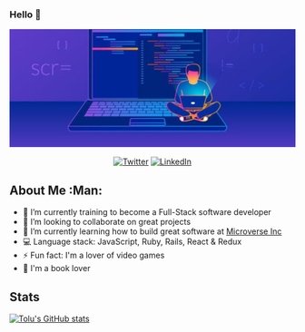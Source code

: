 ### Hello 👋

<p align="center">
  <img width="1100" height="auto" src="Tolu.jpg">
</p>

<p align="center">
  <a href="https://twitter.com/lawal_zeenat" target="_blank"><img src="https://img.shields.io/badge/Twitter-1DA1F2.svg?&style=for-the-badge&logo=twitter&logoColor=white" alt="Twitter"></a>
   <a href="https://www.linkedin.com/in/toluwase-ajise-9b40411b2/" target="_blank"><img src="https://img.shields.io/badge/LinkedIn-%230077B5.svg?&style=for-the-badge&logo=linkedin&logoColor=white" alt="LinkedIn"></a>
</p>

## About Me :Man:

- 🔭 I’m currently training to become a Full-Stack software developer
- 👯 I’m looking to collaborate on great projects
- 🌱 I’m currently learning how to build great software at <a href="https://www.microverse.org/">Microverse Inc</a>
- :computer: Language stack: JavaScript, Ruby, Rails, React & Redux
- ⚡ Fun fact: I'm a lover of video games
- :book: I'm a book lover

## Stats
[![Tolu's GitHub stats](https://github-readme-stats.vercel.app/api?username=Whoistolu&count_private=true)](https://github.com/anuraghazra/github-readme-stats)


